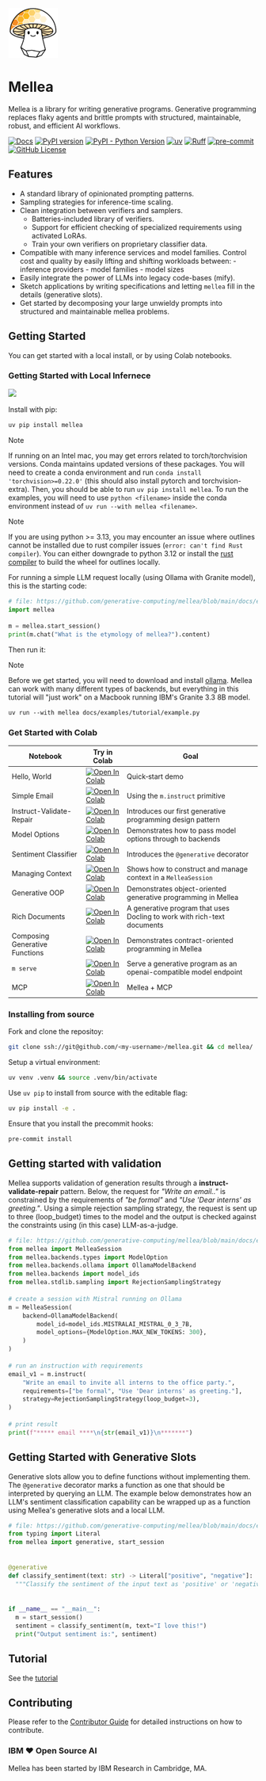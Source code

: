 <img src="docs/mellea_draft_logo_300.png" height=100>

# Mellea

Mellea is a library for writing generative programs.
Generative programming replaces flaky agents and brittle prompts
with structured, maintainable, robust, and efficient AI workflows.


[//]: # ([![arXiv]&#40;https://img.shields.io/badge/arXiv-2408.09869-b31b1b.svg&#41;]&#40;https://arxiv.org/abs/2408.09869&#41;)
[![Docs](https://img.shields.io/badge/docs-live-brightgreen)](https://mellea.ai/)
[![PyPI version](https://img.shields.io/pypi/v/mellea)](https://pypi.org/project/mellea/)
[![PyPI - Python Version](https://img.shields.io/pypi/pyversions/mellea)](https://pypi.org/project/mellea/)
[![uv](https://img.shields.io/endpoint?url=https://raw.githubusercontent.com/astral-sh/uv/main/assets/badge/v0.json)](https://github.com/astral-sh/uv)
[![Ruff](https://img.shields.io/endpoint?url=https://raw.githubusercontent.com/astral-sh/ruff/main/assets/badge/v2.json)](https://github.com/astral-sh/ruff)
[![pre-commit](https://img.shields.io/badge/pre--commit-enabled-brightgreen?logo=pre-commit&logoColor=white)](https://github.com/pre-commit/pre-commit)
[![GitHub License](https://img.shields.io/github/license/generative-computing/mellea)](https://img.shields.io/github/license/generative-computing/mellea)



## Features

 * A standard library of opinionated prompting patterns.
 * Sampling strategies for inference-time scaling.
 * Clean integration between verifiers and samplers.
    - Batteries-included library of verifiers.
    - Support for efficient checking of specialized requirements using
      activated LoRAs.
    - Train your own verifiers on proprietary classifier data.
 * Compatible with many inference services and model families. Control cost
   and quality by easily lifting and shifting workloads between:
        - inference providers
        - model families
        - model sizes
 * Easily integrate the power of LLMs into legacy code-bases (mify).
 * Sketch applications by writing specifications and letting `mellea` fill in
   the details (generative slots).
 * Get started by decomposing your large unwieldy prompts into structured and maintainable mellea problems.



## Getting Started

You can get started with a local install, or by using Colab notebooks.

### Getting Started with Local Infernece

<img src="docs/GetStarted_py.png" style="max-width:800px">

Install with pip:

```bash
uv pip install mellea
```

> [!NOTE]
> If running on an Intel mac, you may get errors related to torch/torchvision versions. Conda maintains updated versions of these packages. You will need to create a conda environment and run `conda install 'torchvision>=0.22.0'` (this should also install pytorch and torchvision-extra). Then, you should be able to run `uv pip install mellea`. To run the examples, you will need to use `python <filename>` inside the conda environment instead of `uv run --with mellea <filename>`.

> [!NOTE]
> If you are using python >= 3.13, you may encounter an issue where outlines cannot be installed due to rust compiler issues (`error: can't find Rust compiler`). You can either downgrade to python 3.12 or install the [rust compiler](https://www.rust-lang.org/tools/install) to build the wheel for outlines locally.

For running a simple LLM request locally (using Ollama with Granite model), this is the starting code:
```python
# file: https://github.com/generative-computing/mellea/blob/main/docs/examples/tutorial/example.py
import mellea

m = mellea.start_session()
print(m.chat("What is the etymology of mellea?").content)
```


Then run it:
> [!NOTE]
> Before we get started, you will need to download and install [ollama](https://ollama.com/). Mellea can work with many different types of backends, but everything in this tutorial will "just work" on a Macbook running IBM's Granite 3.3 8B model.
```shell
uv run --with mellea docs/examples/tutorial/example.py
```

### Get Started with Colab

| Notebook | Try in Colab | Goal |
|----------|--------------|------|
| Hello, World | <a href="https://colab.research.google.com/github/generative-computing/mellea/blob/main/docs/examples/notebooks/example.ipynb"><img src="https://colab.research.google.com/assets/colab-badge.svg" alt="Open In Colab"/></a> | Quick‑start demo |
| Simple Email | <a href="https://colab.research.google.com/github/generative-computing/mellea/blob/main/docs/examples/notebooks/simple_email.ipynb"><img src="https://colab.research.google.com/assets/colab-badge.svg" alt="Open In Colab"/></a> | Using the `m.instruct` primitive |
| Instruct-Validate-Repair | <a href="https://colab.research.google.com/github/generative-computing/mellea/blob/main/docs/examples/notebooks/instruct_validate_repair.ipynb"><img src="https://colab.research.google.com/assets/colab-badge.svg" alt="Open In Colab"/></a> | Introduces our first generative programming design pattern |
| Model Options | <a href="https://colab.research.google.com/github/generative-computing/mellea/blob/main/docs/examples/notsbooks/model_options_example.ipynb"><img src="https://colab.research.google.com/assets/colab-badge.svg" alt="Open In Colab"/></a> | Demonstrates how to pass model options through to backends |
| Sentiment Classifier | <a href="https://colab.research.google.com/github/generative-computing/mellea/blob/main/docs/examples/notebooks/sentiment_classifier.ipynb"><img src="https://colab.research.google.com/assets/colab-badge.svg" alt="Open In Colab"/></a> | Introduces the `@generative` decorator |
| Managing Context | <a href="https://colab.research.google.com/github/generative-computing/mellea/blob/main//docs/examples/notebooks/context_example.ipynb"><img src="https://colab.research.google.com/assets/colab-badge.svg" alt="Open In Colab"/></a> | Shows how to construct and manage context in a `MelleaSession` |
| Generative OOP | <a href="https://colab.research.google.com/github/generative-computing/mellea/blob/main/docs/examples/notebooks/table_mobject.ipynb"><img src="https://colab.research.google.com/assets/colab-badge.svg" alt="Open In Colab"/></a> | Demonstrates object-oriented generative programming in Mellea |
| Rich Documents | <a href="https://colab.research.google.com/github/generative-computing/mellea/blob/main/docs/examples/notebooks/document_mobject.ipynb"><img src="https://colab.research.google.com/assets/colab-badge.svg" alt="Open In Colab"/></a> | A generative program that uses Docling to work with rich-text documents |
| Composing Generative Functions | <a href="https://colab.research.google.com/github/generative-computing/mellea/blob/main/docs/examples/notebooks/compositionality_with_generative_slots.ipynb"><img src="https://colab.research.google.com/assets/colab-badge.svg" alt="Open In Colab"/></a> | Demonstrates contract-oriented programming in Mellea |
| `m serve` | <a href="https://colab.research.google.com/github/generative-computing/mellea/blob/main/docs/examples/notebooks/m_serve_example.ipynb"><img src="https://colab.research.google.com/assets/colab-badge.svg" alt="Open In Colab"/></a> | Serve a generative program as an openai-compatible model endpoint |
| MCP | <a href="https://colab.research.google.com/github/generative-computing/mellea/blob/main/docs/examples/notebooks/mcp_example.ipynb"><img src="https://colab.research.google.com/assets/colab-badge.svg" alt="Open In Colab"/></a> | Mellea + MCP |


### Installing from source

Fork and clone the repositoy:

```bash
git clone ssh://git@github.com/<my-username>/mellea.git && cd mellea/
```

Setup a virtual environment:

```bash
uv venv .venv && source .venv/bin/activate
```

Use `uv pip` to install from source with the editable flag:

```bash
uv pip install -e .
```

Ensure that you install the precommit hooks:

```bash
pre-commit install
```

## Getting started with validation

Mellea supports validation of generation results through a **instruct-validate-repair** pattern.
Below, the request for *"Write an email.."* is constrained by the requirements of *"be formal"* and *"Use 'Dear interns' as greeting."*.
Using a simple rejection sampling strategy, the request is sent up to three (loop_budget) times to the model and
the output is checked against the constraints using (in this case) LLM-as-a-judge.


```python
# file: https://github.com/generative-computing/mellea/blob/main/docs/examples/instruct_validate_repair/101_email_with_validate.py
from mellea import MelleaSession
from mellea.backends.types import ModelOption
from mellea.backends.ollama import OllamaModelBackend
from mellea.backends import model_ids
from mellea.stdlib.sampling import RejectionSamplingStrategy

# create a session with Mistral running on Ollama
m = MelleaSession(
    backend=OllamaModelBackend(
        model_id=model_ids.MISTRALAI_MISTRAL_0_3_7B,
        model_options={ModelOption.MAX_NEW_TOKENS: 300},
    )
)

# run an instruction with requirements
email_v1 = m.instruct(
    "Write an email to invite all interns to the office party.",
    requirements=["be formal", "Use 'Dear interns' as greeting."],
    strategy=RejectionSamplingStrategy(loop_budget=3),
)

# print result
print(f"***** email ****\n{str(email_v1)}\n*******")
```


## Getting Started with Generative Slots

Generative slots allow you to define functions without implementing them.
The `@generative` decorator marks a function as one that should be interpreted by querying an LLM.
The example below demonstrates how an LLM's sentiment classification
capability can be wrapped up as a function using Mellea's generative slots and
a local LLM.


```python
# file: https://github.com/generative-computing/mellea/blob/main/docs/examples/tutorial/sentiment_classifier.py#L1-L13
from typing import Literal
from mellea import generative, start_session


@generative
def classify_sentiment(text: str) -> Literal["positive", "negative"]:
  """Classify the sentiment of the input text as 'positive' or 'negative'."""


if __name__ == "__main__":
  m = start_session()
  sentiment = classify_sentiment(m, text="I love this!")
  print("Output sentiment is:", sentiment)
```



## Tutorial

See the [tutorial](docs/tutorial.md)

## Contributing

Please refer to the [Contributor Guide](docs/tutorial.md#appendix-contributing-to-mellea) for detailed instructions on how to contribute.

### IBM ❤️ Open Source AI

Mellea has been started by IBM Research in Cambridge, MA.



